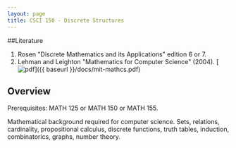 ```yaml
---
layout: page
title: CSCI 150 - Discrete Structures
---
```


##Literature
1. Rosen "Discrete Mathematics and its Applications" edition 6 or 7.
2. Lehman and Leighton "Mathematics for Computer Science" (2004).
[![pdf][pdfimg]]({{ baseurl }}/docs/mit-mathcs.pdf)


## Overview
Prerequisites: MATH 125 or MATH 150 or MATH 155. 

Mathematical background required for computer science. 
Sets, relations, cardinality, propositional calculus, discrete functions, truth tables, 
induction, combinatorics, graphs, number theory.

[pdfimg]: {{baseurl}}/img/pdf1.png
